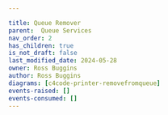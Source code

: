 ```yaml
---

title: Queue Remover
parent:  Queue Services
nav_order: 2
has_children: true
is_not_draft: false
last_modified_date: 2024-05-28
owner: Ross Buggins
author: Ross Buggins
diagrams: [c4code-printer-removefromqueue]
events-raised: []
events-consumed: []
---
```

